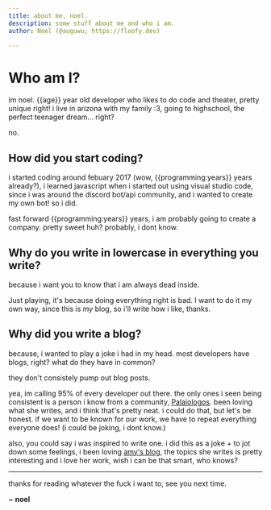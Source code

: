 ```yaml
---
title: about me, noel.
description: some stuff about me and who i am.
author: Noel (@auguwu; https://floofy.dev)

---
```


# Who am I?
im noel. {{age}} year old developer who likes to do code and theater, pretty unique right! i live in arizona with my family :3, going to highschool,
the perfect teenager dream... right?

no.

## How did you start coding?
i started coding around febuary 2017 (wow, {{programming:years}} years already?), i learned javascript when i started out using visual studio code, since
i was around the discord bot/api community, and i wanted to create my own bot! so i did.

fast forward {{programming:years}} years, i am probably going to create a company. pretty sweet huh? probably, i dont know.

## Why do you write in lowercase in everything you write?
because i want you to know that i am always dead inside.

Just playing, it's because doing everything right is bad. I want to do it my own way, since this is *my* blog, so i'll write how i like, thanks.

## Why did you write a blog?
because, i wanted to play a joke i had in my head. most developers have blogs, right? what do they have in common?

they don't consistely pump out blog posts.

yea, im calling 95% of every developer out there. the only ones i seen being consistent is a person i know from a community, [Palaiologos](https://github.com/kspalaiologos).
been loving what she writes, and i think that's pretty neat. i could do that, but let's be honest. if we want to be known for our work,
we have to repeat everything everyone does! (i could be joking, i dont know.)

also, you could say i was inspired to write one. i did this as a joke + to jot down some feelings, i been loving [amy's blog](https://b.amy.gg), the topics
she writes is pretty interesting and i love her work, wish i can be that smart, who knows?

---

thanks for reading whatever the fuck i want to, see you next time.

~ **noel**
